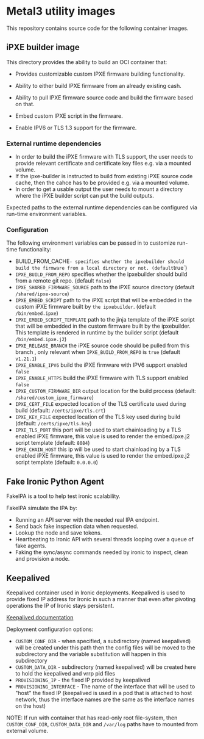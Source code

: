# Metal3 utility images

This repository contains source code for the following container images.

## iPXE builder image

This directory provides the ability to build an OCI container that:

- Provides customizable custom IPXE firmware building functionality.

- Ability to either build IPXE firmware from an already existing cash.
- Ability to pull IPXE firmware source code and build the firmware based
  on that.
- Embed custom IPXE script in the firmware.
- Enable IPV6 or TLS 1.3 support for the firmware.

### External runtime dependencies

- In order to build the iPXE firmware with TLS support, the user needs to
  provide relevant certificate and certificate key files e.g. via a mounted
  volume.
- If the ipxe-builder is instructed to build from existing iPXE source code
  cache, then the cahce has to be provided e.g. via a mounted volume.
- In order to get a usable output the user needs to mount a directory
  where the iPXE builder script can put the build outputs.

Expected paths to the external runtime dependencies can be configured
via run-time environment variables.

### Configuration

The following environment variables can be passed in to customize run-time
functionality:

- BUILD_FROM_CACHE` - specifies whether the ipxebuilder should build
  the firmware from a local directory or not. (default `true`)
- `IPXE_BUILD_FROM_REPO` specifies whether the ipxebuilder should build
  from a remote git repo. (default `false`)
- `IPXE_SHARED_FIRMWARE_SOURCE` path to the iPXE source directory
  (default `/shared/ipxe-source`)
- `IPXE_EMBED_SCRIPT` path to the iPXE script that will be embedded in the
  custom iPXE firmware built by `the ipxebuilder`. (default `/bin/embed.ipxe`)
- `IPXE_EMBED_SCRIPT_TEMPLATE` path to the jinja template of the iPXE script
  that will be embedded in the custom firmware built by the ipxebuilder. This
  template is rendered in runtime by the builder script
  (default `/bin/embed.ipxe.j2`)
- `IPXE_RELEASE_BRANCH` the iPXE source code should be pulled from this branch
  , only relevant when `IPXE_BUILD_FROM_REPO` is `true` (default `v1.21.1`)
- `IPXE_ENABLE_IPV6` build the iPXE firmware with IPV6 support enabled `false`
- `IPXE_ENABLE_HTTPS` build the iPXE firmware with TLS support enabled `false`
- `IPXE_CUSTOM_FIRMWARE_DIR` output location for the build process
  (default: `/shared/custom_ipxe_firmware`)
- `IPXE_CERT_FILE` expected location of the TLS certificate used during build
  (default: `/certs/ipxe/tls.crt`)
- `IPXE_KEY_FILE` expected location of the TLS key used during build
  (default: `/certs/ipxe/tls.key`)
- `IPXE_TLS_PORT` this port will be used to start chainloading by a TLS enabled
  iPXE firmware, this value is used to render the embed.ipxe.j2 script template
  (default: `8084`)
- `IPXE_CHAIN_HOST` this ip will be used to start chainloading by a TLS enabled
  iPXE firmware, this value is used to render the embed.ipxe.j2 script template
  (default: `0.0.0.0`)

## Fake Ironic Python Agent

FakeIPA is a tool to help test ironic scalability.

FakeIPA simulate the IPA by:

- Running an API server with the needed real IPA endpoint.
- Send back fake inspection data when requested.
- Lookup the node and save tokens.
- Heartbeating to Ironic API with several threads looping over
  a queue of fake agents.
- Faking the sync/async commands needed by ironic to inspect,
  clean and provision a node.

## Keepalived

Keepalived container used in Ironic deployments. Keepalived is used to
provide fixed IP address for Ironic in such a manner that even after pivoting
operations the IP of Ironic stays persistent.

[Keepalived documentation](https://www.keepalived.org/manpage.html)

Deployment configuration options:

- `CUSTOM_CONF_DIR` - when specified, a subdirectory (named keepalived) will be
created under this path then the config files will be moved to the subdirectory
and the variable substitution will happen in this subdirectory
- `CUSTOM_DATA_DIR` - subdirectory (named keepalived) will be created here to
hold the keepalived and vrrp pid files
- `PROVISIONING_IP` - the fixed IP provided by keepalived
- `PROVISIONING_INTERFACE` - The name of the interface that will be used
  to "host" the fixed IP (keepalived is used in a pod that is attached to
  host network, thus the interface names are the same as the interface names
  on the host)

NOTE: If run with container that has read-only root file-system, then
`CUSTOM_CONF_DIR`, `CUSTOM_DATA_DIR` and `/var/log` paths have to mounted from
external volume.
